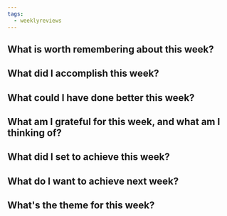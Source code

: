 ```yaml
---
tags:
  - weeklyreviews
---
```

## What is worth remembering about this week?
## What did I accomplish this week?
## What could I have done better this week?
## What am I grateful for this week, and what am I thinking of?
## What did I set to achieve this week?
## What do I want to achieve next week?
## What's the theme for this week?
